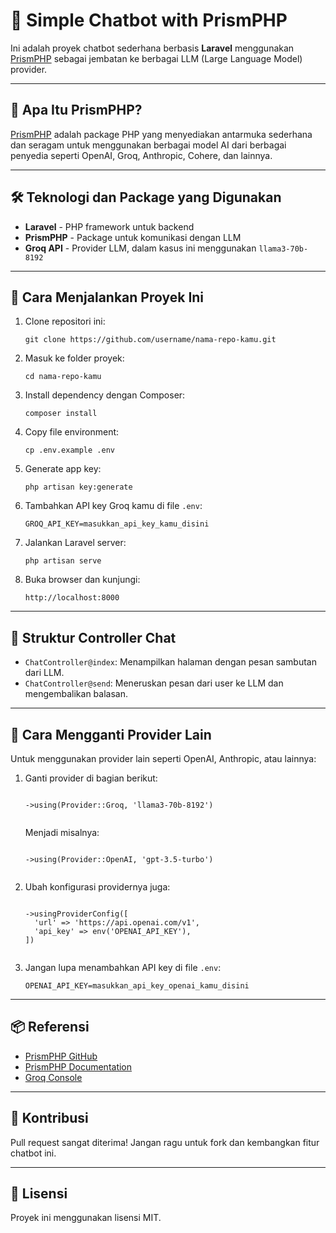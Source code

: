 <h1>🤖 Simple Chatbot with PrismPHP</h1>

<p>
  Ini adalah proyek chatbot sederhana berbasis <strong>Laravel</strong> menggunakan <a href="https://github.com/prism-php/prism" target="_blank">PrismPHP</a> sebagai jembatan ke berbagai LLM (Large Language Model) provider.
</p>

<hr>

<h2>🧠 Apa Itu PrismPHP?</h2>
<p>
  <a href="https://github.com/prism-php/prism" target="_blank">PrismPHP</a> adalah package PHP yang menyediakan antarmuka sederhana dan seragam untuk menggunakan berbagai model AI dari berbagai penyedia seperti OpenAI, Groq, Anthropic, Cohere, dan lainnya.
</p>

<hr>

<h2>🛠️ Teknologi dan Package yang Digunakan</h2>
<ul>
  <li><strong>Laravel</strong> - PHP framework untuk backend</li>
  <li><strong>PrismPHP</strong> - Package untuk komunikasi dengan LLM</li>
  <li><strong>Groq API</strong> - Provider LLM, dalam kasus ini menggunakan <code>llama3-70b-8192</code></li>
</ul>

<hr>

<h2>🚀 Cara Menjalankan Proyek Ini</h2>

<ol>
  <li>Clone repositori ini:
    <pre><code>git clone https://github.com/username/nama-repo-kamu.git</code></pre>
  </li>
  <li>Masuk ke folder proyek:
    <pre><code>cd nama-repo-kamu</code></pre>
  </li>
  <li>Install dependency dengan Composer:
    <pre><code>composer install</code></pre>
  </li>
  <li>Copy file environment:
    <pre><code>cp .env.example .env</code></pre>
  </li>
  <li>Generate app key:
    <pre><code>php artisan key:generate</code></pre>
  </li>
  <li>Tambahkan API key Groq kamu di file <code>.env</code>:
    <pre><code>GROQ_API_KEY=masukkan_api_key_kamu_disini</code></pre>
  </li>
  <li>Jalankan Laravel server:
    <pre><code>php artisan serve</code></pre>
  </li>
  <li>Buka browser dan kunjungi:
    <pre><code>http://localhost:8000</code></pre>
  </li>
</ol>

<hr>

<h2>💬 Struktur Controller Chat</h2>

<ul>
  <li><code>ChatController@index</code>: Menampilkan halaman dengan pesan sambutan dari LLM.</li>
  <li><code>ChatController@send</code>: Meneruskan pesan dari user ke LLM dan mengembalikan balasan.</li>
</ul>

<hr>

<h2>🔁 Cara Mengganti Provider Lain</h2>

<p>Untuk menggunakan provider lain seperti OpenAI, Anthropic, atau lainnya:</p>

<ol>
  <li>Ganti provider di bagian berikut:
    <pre><code>
->using(Provider::Groq, 'llama3-70b-8192')
    </code></pre>
    Menjadi misalnya:
    <pre><code>
->using(Provider::OpenAI, 'gpt-3.5-turbo')
    </code></pre>
  </li>

  <li>Ubah konfigurasi providernya juga:
    <pre><code>
->usingProviderConfig([
  'url' => 'https://api.openai.com/v1',
  'api_key' => env('OPENAI_API_KEY'),
])
    </code></pre>
  </li>

  <li>Jangan lupa menambahkan API key di file <code>.env</code>:
    <pre><code>OPENAI_API_KEY=masukkan_api_key_openai_kamu_disini</code></pre>
  </li>
</ol>

<hr>

<h2>📦 Referensi</h2>
<ul>
  <li><a href="https://github.com/prism-php/prism" target="_blank">PrismPHP GitHub</a></li>
  <li><a href="https://docs.prismphp.dev" target="_blank">PrismPHP Documentation</a></li>
  <li><a href="https://console.groq.com/" target="_blank">Groq Console</a></li>
</ul>

<hr>

<h2>🤝 Kontribusi</h2>
<p>
  Pull request sangat diterima! Jangan ragu untuk fork dan kembangkan fitur chatbot ini.
</p>

<hr>

<h2>📄 Lisensi</h2>
<p>Proyek ini menggunakan lisensi MIT.</p>
